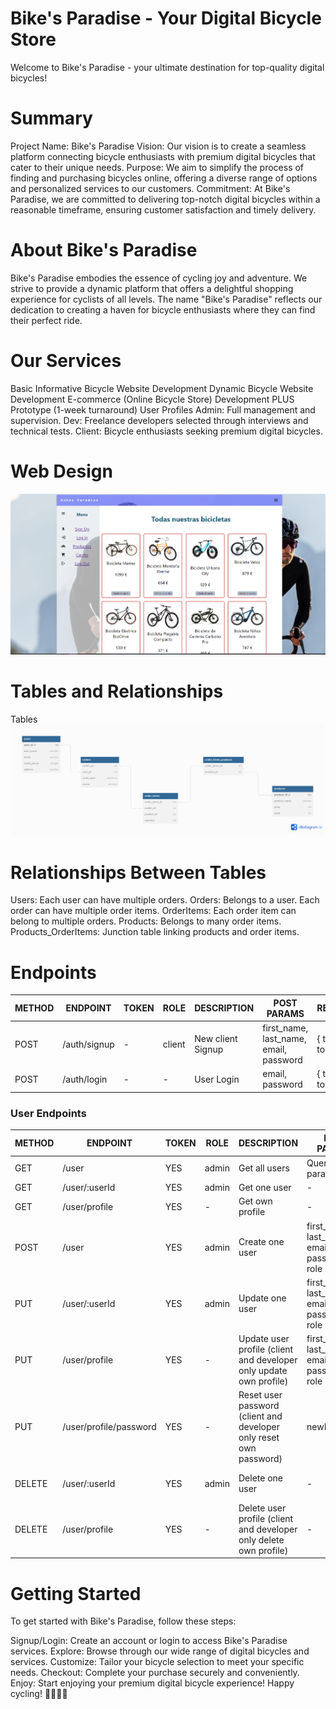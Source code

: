 # Bike's Paradise - Your Digital Bicycle Store
Welcome to Bike's Paradise - your ultimate destination for top-quality digital bicycles!

# Summary
Project Name: Bike's Paradise
Vision: Our vision is to create a seamless platform connecting bicycle enthusiasts with premium digital bicycles that cater to their unique needs.
Purpose: We aim to simplify the process of finding and purchasing bicycles online, offering a diverse range of options and personalized services to our customers.
Commitment: At Bike's Paradise, we are committed to delivering top-notch digital bicycles within a reasonable timeframe, ensuring customer satisfaction and timely delivery.

# About Bike's Paradise
Bike's Paradise embodies the essence of cycling joy and adventure. We strive to provide a dynamic platform that offers a delightful shopping experience for cyclists of all levels. The name "Bike's Paradise" reflects our dedication to creating a haven for bicycle enthusiasts where they can find their perfect ride.

# Our Services
Basic Informative Bicycle Website Development
Dynamic Bicycle Website Development
E-commerce (Online Bicycle Store) Development
PLUS Prototype (1-week turnaround)
User Profiles
Admin: Full management and supervision.
Dev: Freelance developers selected through interviews and technical tests.
Client: Bicycle enthusiasts seeking premium digital bicycles.

# Web Design
![image](src/assets/webDesign.png)
 
# Tables and Relationships
Tables
![image](src/assets/tienda.png) 


# Relationships Between Tables
Users:
Each user can have multiple orders.
Orders:
Belongs to a user.
Each order can have multiple order items.
OrderItems:
Each order item can belong to multiple orders.
Products:
Belongs to many order items.
Products_OrderItems:
Junction table linking products and order items.

# Endpoints
| METHOD | ENDPOINT          | TOKEN | ROLE | DESCRIPTION              | POST PARAMS                               | RETURNS               |
|--------|-------------------|-------|------|--------------------------|-------------------------------------------|------------------------|
| POST   | /auth/signup | -     | client | New client Signup           | first_name, last_name, email, password | { token: token }       |
| POST   | /auth/login  | -     | - | User Login            | email, password                           | { token: token }       |

### User Endpoints

| METHOD | ENDPOINT         | TOKEN | ROLE | DESCRIPTION              | POST PARAMS                                     | RETURNS               |
|--------|------------------|-------|------|--------------------------|-------------------------------------------------|------------------------|
| GET    | /user            | YES   | admin| Get all users            | Query params                                    | [{user}]              |
| GET    | /user/:userId    | YES   | admin| Get one user             | -                                               | {user}                |
| GET    | /user/profile    | YES   | -    | Get own profile          | -                                               | {user}                |
| POST   | /user            | YES   | admin| Create one user          | first_name, last_name, email, password, role | {user}        |
| PUT    | /user/:userId    | YES   | admin| Update one user          | first_name, last_name, email, password, role | {message: "User updated!"} |
| PUT    | /user/profile    | YES   | -    | Update user profile (client and developer only update own profile)         | first_name, last_name, email, password, role | {message: "Profile updated!"} |
| PUT    | /user/profile/password   | YES   | -    | Reset user password (client and developer only reset own password)         | newPassword | {message: "Password updated!"} |
| DELETE | /user/:userId    | YES   | admin | Delete one user          | -                                               | {message: "User deleted!"} |
| DELETE | /user/profile    | YES   | -    | Delete user profile (client and developer only delete own profile)         | -                                               | {message: "Profile deleted!"} |
# Getting Started
To get started with Bike's Paradise, follow these steps:

Signup/Login: Create an account or login to access Bike's Paradise services.
Explore: Browse through our wide range of digital bicycles and services.
Customize: Tailor your bicycle selection to meet your specific needs.
Checkout: Complete your purchase securely and conveniently.
Enjoy: Start enjoying your premium digital bicycle experience!
Happy cycling! 🚴‍♀️🚴‍♂️